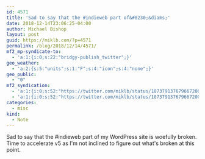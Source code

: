 ```yaml
---
id: 4571
title: 'Sad to say that the #indieweb part of&#8230;&diams;'
date: 2018-12-14T23:06:25-04:00
author: Michael Bishop
layout: post
guid: https://miklb.com/?p=4571
permalink: /blog/2018/12/14/4571/
mf2_mp-syndicate-to:
  - 'a:1:{i:0;s:22:"bridgy-publish_twitter";}'
geo_weather:
  - 'a:2:{s:5:"units";s:1:"F";s:4:"icon";s:4:"none";}'
geo_public:
  - "0"
mf2_syndication:
  - 'a:1:{i:0;s:52:"https://twitter.com/miklb/status/1073791376796672002";}'
  - 'a:1:{i:0;s:52:"https://twitter.com/miklb/status/1073791376796672002";}'
categories:
  - misc
kind:
  - Note
---
```

Sad to say that the #indieweb part of my WordPress site is woefully broken. Time to accelerate v5 as I'm not inclined to figure out what's broken at this point. 